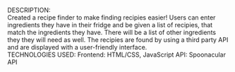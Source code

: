 DESCRIPTION: <br/> 
Created a recipe finder to make finding recipies easier! Users can enter ingredients they have in their fridge and be given a list of recipies, that match the ingredients they have. There will be a list of other ingredients they they will need as well. The recipies are found by using a third party API and are displayed with a user-friendly interface. <br/>
TECHNOLOGIES USED:
Frontend: HTML/CSS, JavaScript 
API: Spoonacular API 
